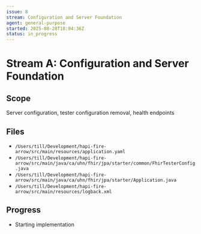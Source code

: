 ```yaml
---
issue: 8
stream: Configuration and Server Foundation
agent: general-purpose
started: 2025-08-28T18:04:36Z
status: in_progress
---
```


# Stream A: Configuration and Server Foundation

## Scope
Server configuration, tester configuration removal, health endpoints

## Files
- `/Users/till/Development/hapi-fire-arrow/src/main/resources/application.yaml`
- `/Users/till/Development/hapi-fire-arrow/src/main/java/ca/uhn/fhir/jpa/starter/common/FhirTesterConfig.java`
- `/Users/till/Development/hapi-fire-arrow/src/main/java/ca/uhn/fhir/jpa/starter/Application.java`
- `/Users/till/Development/hapi-fire-arrow/src/main/resources/logback.xml`

## Progress
- Starting implementation